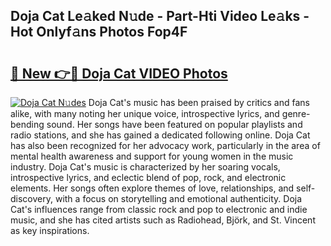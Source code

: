 ## Doja Cat Le𝚊ked N𝚞de - Part-Hti Video Le𝚊ks - Hot Onlyf𝚊ns Photos Fop4F

# <h2><a href="http://ab14376.deff.icu/?id=Doja+Cat">🔗 New 👉🔴 Doja Cat VIDEO Photos</a></h2>

[![Doja Cat N𝚞des](https://i.imgur.com/rIISA9y.gif)](http://ab14376.deff.icu/?id=Doja+Cat)
Doja Cat's music has been praised by critics and fans alike, with many noting her unique voice, introspective lyrics, and genre-bending sound. Her songs have been featured on popular playlists and radio stations, and she has gained a dedicated following online. Doja Cat has also been recognized for her advocacy work, particularly in the area of mental health awareness and support for young women in the music industry. Doja Cat's music is characterized by her soaring vocals, introspective lyrics, and eclectic blend of pop, rock, and electronic elements. Her songs often explore themes of love, relationships, and self-discovery, with a focus on storytelling and emotional authenticity. Doja Cat's influences range from classic rock and pop to electronic and indie music, and she has cited artists such as Radiohead, Björk, and St. Vincent as key inspirations.
